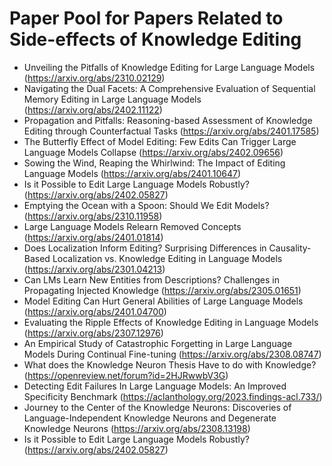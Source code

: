 # Paper Pool for Papers Related to Side-effects of Knowledge Editing
- Unveiling the Pitfalls of Knowledge Editing for Large Language Models (https://arxiv.org/abs/2310.02129) 
- Navigating the Dual Facets: A Comprehensive Evaluation of Sequential Memory Editing in Large Language Models (https://arxiv.org/abs/2402.11122) 
- Propagation and Pitfalls: Reasoning-based Assessment of Knowledge Editing through Counterfactual Tasks (https://arxiv.org/abs/2401.17585)
- The Butterfly Effect of Model Editing: Few Edits Can Trigger Large Language Models Collapse (https://arxiv.org/abs/2402.09656)
- Sowing the Wind, Reaping the Whirlwind: The Impact of Editing Language Models (https://arxiv.org/abs/2401.10647)
- Is it Possible to Edit Large Language Models Robustly? (https://arxiv.org/abs/2402.05827)
- Emptying the Ocean with a Spoon: Should We Edit Models? (https://arxiv.org/abs/2310.11958)
- Large Language Models Relearn Removed Concepts (https://arxiv.org/abs/2401.01814)
- Does Localization Inform Editing? Surprising Differences in Causality-Based Localization vs. Knowledge Editing in Language Models (https://arxiv.org/abs/2301.04213)
- Can LMs Learn New Entities from Descriptions? Challenges in Propagating Injected Knowledge (https://arxiv.org/abs/2305.01651)
- Model Editing Can Hurt General Abilities of Large Language Models (https://arxiv.org/abs/2401.04700)
- Evaluating the Ripple Effects of Knowledge Editing in Language Models (https://arxiv.org/abs/2307.12976)
- An Empirical Study of Catastrophic Forgetting in Large Language Models During Continual Fine-tuning (https://arxiv.org/abs/2308.08747)
- What does the Knowledge Neuron Thesis Have to do with Knowledge? (https://openreview.net/forum?id=2HJRwwbV3G)
- Detecting Edit Failures In Large Language Models: An Improved Specificity Benchmark (https://aclanthology.org/2023.findings-acl.733/)
- Journey to the Center of the Knowledge Neurons: Discoveries of Language-Independent Knowledge Neurons and Degenerate Knowledge Neurons (https://arxiv.org/abs/2308.13198)
- Is it Possible to Edit Large Language Models Robustly?(https://arxiv.org/abs/2402.05827)
